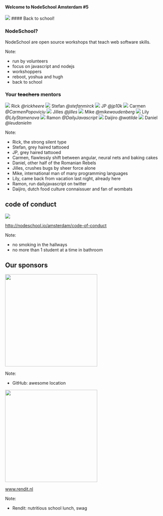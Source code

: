 #### Welcome to NodeSchool Amsterdam #5
<img src="images/nodeschool-logo.png" style="border: 0; box-shadow: none; ">
#### Back to school!


### NodeSchool?

NodeSchool are open source workshops that teach web software skills.

Note:
- run by volunteers
- focus on javascript and nodejs
- workshoppers
- reboot, yoshua and hugh
- back to school


### Your ~~teachers~~ mentors

<div class="hosts">
	<a class="host">
		<img src="https://avatars1.githubusercontent.com/u/803178?v=3&s=400">
		<span>Rick</span>
		<i class="twitter">@rickheere</i>
	</a>
	<a class="host">
		<img src="https://avatars2.githubusercontent.com/u/3287987?v=3&s=400">
		<span>Stefan</span>
		<i class="twitter">@stefanmirck</i>
	</a>
	<a class="host">
		<img src="https://pbs.twimg.com/profile_images/762746347476905985/57EtwLMQ_400x400.jpg">
		<span>JP</span>
		<i class="twitter">@jp10k</i>
	</a>
	<a class="host">
		<img src="images/carmen.jpg">
		<span>Carmen</span>
		<i class="twitter">@CarmenPopoviciu</i>
	</a>
	<a class="host">
		<img src="https://avatars3.githubusercontent.com/u/2955483?v=3&s=460">
		<span>Jilles</span>
		<i class="twitter">@jilles</i>
	</a>
	<a class="host">
		<img src="https://avatars2.githubusercontent.com/u/5583336?v=3&s=460">
		<span>Mike</span>
		<i class="twitter">@mikewoudenberg</i>
	</a>
	<a class="host">
		<img src="https://avatars1.githubusercontent.com/u/13063149?v=3&s=460">
		<span>Lily</span>
		<i class="twitter">@LilyStamenova</i>
	</a>
	<a class="host">
		<img src="images/ramon.jpeg">
		<span>Ramon</span>
		<i class="twitter">@DailyJavascript</i>
	</a>
	<a class="host">
		<img src="images/watilde.jpeg">
		<span>Daijiro</span>
		<i class="twitter">@watilde</i>
	</a>
	<a class="host">
		<img src="images/daniel-leu.jpeg">
		<span>Daniel</span>
		<i class="twitter">@leudanielm</i>
	</a>
</div>

Note:
- Rick, the strong silent type
- Stefan, grey haired tattooed
- JP, grey haired tattooed
- Carmen, flawlessly shift between angular, neural nets and baking cakes
- Daniel, other half of the Romanian Rebels
- Jilles, crushes bugs by sheer force alone
- Mike, international man of many programming languages
- Lily, came back from vacation last night, already here
- Ramon, run dailyjavascript on twitter
- Daijiro, dutch food culture connaissuer and fan of wombats


## code of conduct

<img src="images/excellent.jpg"><!-- .element: class="fragment"  -->

http://nodeschool.io/amsterdam/code-of-conduct <!-- .element: class="fragment"  -->

Note:
- no smoking in the hallways
- no more than 1 student at a time in bathroom


## Our sponsors


<img src="images/GitHub_Logo.png" width="300" class="logo">

Note:
- GitHub: awesome location


<img src="images/rendit.png" width="300" class="logo">

www.rendit.nl

Note:
- Rendit: nutritious school lunch, swag
